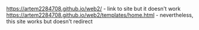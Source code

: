 https://artem2284708.github.io/web2/ - link to site but it doesn't work
https://artem2284708.github.io/web2/templates/home.html - nevertheless, this site works but doesn't redirect
